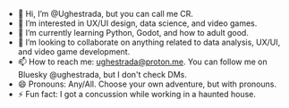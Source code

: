 - 👋 Hi, I’m @Ughestrada, but you can call me CR.
- 👀 I’m interested in UX/UI design, data science, and video games.
- 🌱 I’m currently learning Python, Godot, and how to adult good.
- 💞️ I’m looking to collaborate on anything related to data analysis, UX/UI, and video game development.
- 📫 How to reach me: ughestrada@proton.me. You can follow me on Bluesky @ughestrada, but I don't check DMs.
- 😄 Pronouns: Any/All. Choose your own adventure, but with pronouns.
- ⚡ Fun fact: I got a concussion while working in a haunted house.

<!---
Ughestrada/Ughestrada is a ✨ special ✨ repository because its `README.md` (this file) appears on your GitHub profile.
You can click the Preview link to take a look at your changes.
--->
